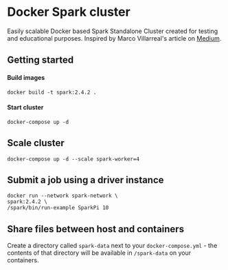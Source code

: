 # Docker Spark cluster
Easily scalable Docker based Spark Standalone Cluster created for testing and educational purposes. Inspired by Marco Villarreal's article on [Medium](https://medium.com/@marcovillarreal_40011/creating-a-spark-standalone-cluster-with-docker-and-docker-compose-ba9d743a157f).

## Getting started
#### Build images
```docker build -t spark:2.4.2 .```

#### Start cluster
```docker-compose up -d```

## Scale cluster
```docker-compose up -d --scale spark-worker=4```

## Submit a job using a driver instance
```
docker run --network spark-network \
spark:2.4.2 \
/spark/bin/run-example SparkPi 10
```

## Share files between host and containers
Create a directory called `spark-data` next to your `docker-compose.yml` - the contents of that directory will be available in `/spark-data` on your containers.
